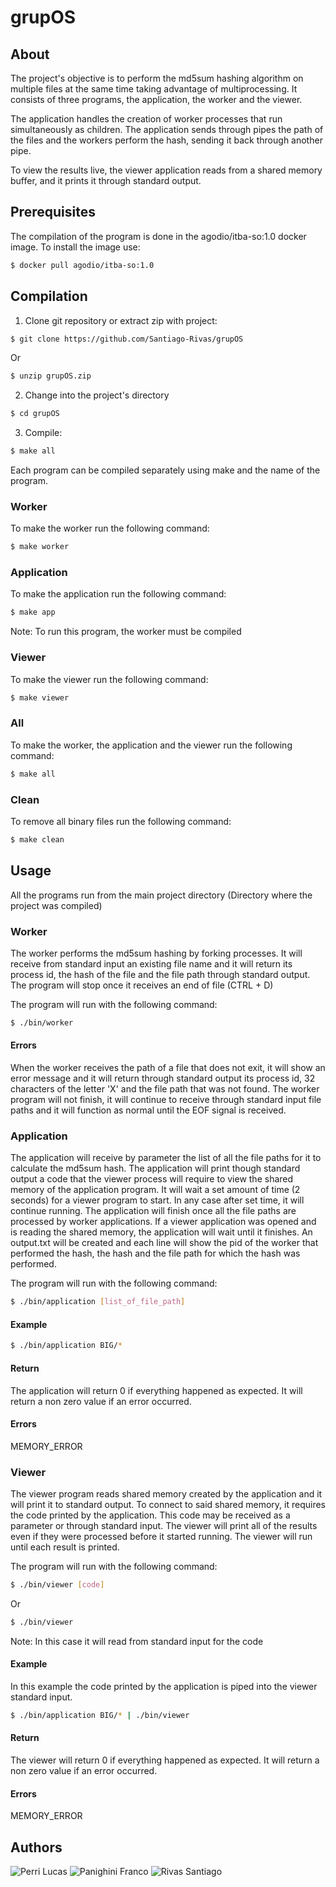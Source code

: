 # grupOS

## About

The project's objective is to perform the md5sum hashing algorithm on multiple files at the same time taking advantage of multiprocessing.
It consists of three programs, the application, the worker and the viewer.

The application handles the creation of worker processes that run simultaneously as children.
The application sends through pipes the path of the files and the workers perform the hash, sending it back through another pipe.

To view the results live, the viewer application reads from a shared memory buffer, and it prints it through standard output.

## Prerequisites

The compilation of the program is done in the agodio/itba-so:1.0 docker image.
To install the image use:

```bash
$ docker pull agodio/itba-so:1.0
```

## Compilation

1. Clone git repository or extract zip with project:

```bash
$ git clone https://github.com/Santiago-Rivas/grupOS
```

Or

```bash
$ unzip grupOS.zip
```

2. Change into the project's directory

```bash
$ cd grupOS
```

3. Compile:

```bash
$ make all
```

Each program can be compiled separately using make and the name of the program.

### Worker

To make the worker run the following command:

```bash
$ make worker
```

### Application

To make the application run the following command:

```bash
$ make app
```

Note: To run this program, the worker must be compiled

### Viewer

To make the viewer run the following command:

```bash
$ make viewer
```

### All

To make the worker, the application and the viewer run the following command:

```bash
$ make all
```

### Clean

To remove all binary files run the following command:

```bash
$ make clean
```

## Usage

All the programs run from the main project directory (Directory where the project was compiled)

### Worker

The worker performs the md5sum hashing by forking processes.
It will receive from standard input an existing file name and it will return its process id, the hash of the file and the file path through standard output.
The program will stop once it receives an end of file (CTRL + D)

The program will run with the following command:

```bash
$ ./bin/worker
```

#### Errors

When the worker receives the path of a file that does not exit, it will show an error message and it will return through standard output its process id, 32 characters of the letter 'X' and the file path that was not found.
The worker program will not finish, it will continue to receive through standard input file paths and it will function as normal until the EOF signal is received.

### Application

The application will receive by parameter the list of all the file paths for it to calculate the md5sum hash.
The application will print though standard output a code that the viewer process will require to view the shared memory of the application program.
It will wait a set amount of time (2 seconds) for a viewer program to start.
In any case after set time, it will continue running.
The application will finish once all the file paths are processed by worker applications.
If a viewer application was opened and is reading the shared memory, the application will wait until it finishes.
An output.txt will be created and each line will show the pid of the worker that performed the hash, the hash and the file path for which the hash was performed.

The program will run with the following command:

```bash
$ ./bin/application [list_of_file_path]
```

#### Example

```bash
$ ./bin/application BIG/*
```

#### Return

The application will return 0 if everything happened as expected.
It will return a non zero value if an error occurred.

#### Errors

MEMORY_ERROR

### Viewer

The viewer program reads shared memory created by the application and it will print it to standard output.
To connect to said shared memory, it requires the code printed by the application.
This code may be received as a parameter or through standard input.
The viewer will print all of the results even if they were processed before it started running.
The viewer will run until each result is printed.

The program will run with the following command:

```bash
$ ./bin/viewer [code]
```

Or

```bash
$ ./bin/viewer
```
Note: In this case it will read from standard input for the code

#### Example

In this example the code printed by the application is piped into the viewer standard input.

```bash
$ ./bin/application BIG/* | ./bin/viewer
```

#### Return

The viewer will return 0 if everything happened as expected.
It will return a non zero value if an error occurred.

#### Errors

MEMORY_ERROR

## Authors

![Perri Lucas](https://github.com/lperri5)
![Panighini Franco](https://github.com/fpanighini)
![Rivas Santiago](https://github.com/Santiago-Rivas)


















